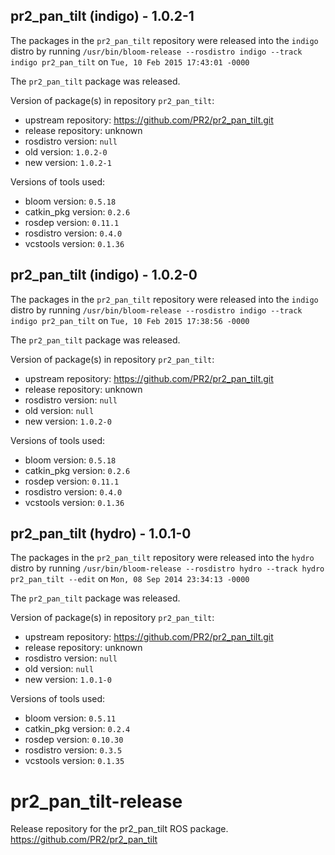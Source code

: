 ## pr2_pan_tilt (indigo) - 1.0.2-1

The packages in the `pr2_pan_tilt` repository were released into the `indigo` distro by running `/usr/bin/bloom-release --rosdistro indigo --track indigo pr2_pan_tilt` on `Tue, 10 Feb 2015 17:43:01 -0000`

The `pr2_pan_tilt` package was released.

Version of package(s) in repository `pr2_pan_tilt`:
- upstream repository: https://github.com/PR2/pr2_pan_tilt.git
- release repository: unknown
- rosdistro version: `null`
- old version: `1.0.2-0`
- new version: `1.0.2-1`

Versions of tools used:
- bloom version: `0.5.18`
- catkin_pkg version: `0.2.6`
- rosdep version: `0.11.1`
- rosdistro version: `0.4.0`
- vcstools version: `0.1.36`


## pr2_pan_tilt (indigo) - 1.0.2-0

The packages in the `pr2_pan_tilt` repository were released into the `indigo` distro by running `/usr/bin/bloom-release --rosdistro indigo --track indigo pr2_pan_tilt` on `Tue, 10 Feb 2015 17:38:56 -0000`

The `pr2_pan_tilt` package was released.

Version of package(s) in repository `pr2_pan_tilt`:
- upstream repository: https://github.com/PR2/pr2_pan_tilt.git
- release repository: unknown
- rosdistro version: `null`
- old version: `null`
- new version: `1.0.2-0`

Versions of tools used:
- bloom version: `0.5.18`
- catkin_pkg version: `0.2.6`
- rosdep version: `0.11.1`
- rosdistro version: `0.4.0`
- vcstools version: `0.1.36`


## pr2_pan_tilt (hydro) - 1.0.1-0

The packages in the `pr2_pan_tilt` repository were released into the `hydro` distro by running `/usr/bin/bloom-release --rosdistro hydro --track hydro pr2_pan_tilt --edit` on `Mon, 08 Sep 2014 23:34:13 -0000`

The `pr2_pan_tilt` package was released.

Version of package(s) in repository `pr2_pan_tilt`:
- upstream repository: https://github.com/PR2/pr2_pan_tilt.git
- release repository: unknown
- rosdistro version: `null`
- old version: `null`
- new version: `1.0.1-0`

Versions of tools used:
- bloom version: `0.5.11`
- catkin_pkg version: `0.2.4`
- rosdep version: `0.10.30`
- rosdistro version: `0.3.5`
- vcstools version: `0.1.35`


pr2_pan_tilt-release
====================

Release repository for the pr2_pan_tilt ROS package. https://github.com/PR2/pr2_pan_tilt
